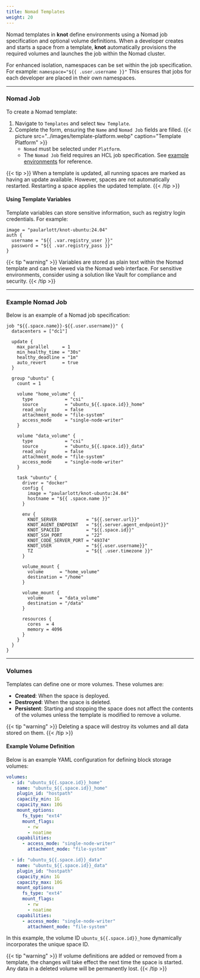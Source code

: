 ```yaml
---
title: Nomad Templates
weight: 20
---
```


Nomad templates in **knot** define environments using a Nomad job specification and optional volume definitions. When a developer creates and starts a space from a template, **knot** automatically provisions the required volumes and launches the job within the Nomad cluster.

For enhanced isolation, namespaces can be set within the job specification. For example:
`namespace="${{ .user.username }}"`
This ensures that jobs for each developer are placed in their own namespaces.

---

### Nomad Job

To create a Nomad template:

1. Navigate to `Templates` and select `New Template`.
2. Complete the form, ensuring the `Name` and `Nomad Job` fields are filled.
   {{< picture src="../images/template-platform.webp" caption="Template Platform" >}}
   - `Nomad` must be selected under `Platform`.
   - The `Nomad Job` field requires an HCL job specification. See [example environments](/docs/examples-environments/) for reference.

{{< tip >}}
When a template is updated, all running spaces are marked as having an update available. However, spaces are not automatically restarted. Restarting a space applies the updated template.
{{< /tip >}}

#### Using Template Variables

Template variables can store sensitive information, such as registry login credentials. For example:

```hcl
image = "paularlott/knot-ubuntu:24.04"
auth {
  username = "${{ .var.registry_user }}"
  password = "${{ .var.registry_pass }}"
}
```

{{< tip "warning" >}}
Variables are stored as plain text within the Nomad template and can be viewed via the Nomad web interface. For sensitive environments, consider using a solution like Vault for compliance and security.
{{< /tip >}}

---

### Example Nomad Job

Below is an example of a Nomad job specification:

```hcl {filename=Nomad-Job}
job "${{.space.name}}-${{.user.username}}" {
  datacenters = ["dc1"]

  update {
    max_parallel     = 1
    min_healthy_time = "30s"
    healthy_deadline = "1m"
    auto_revert      = true
  }

  group "ubuntu" {
    count = 1

    volume "home_volume" {
      type            = "csi"
      source          = "ubuntu_${{.space.id}}_home"
      read_only       = false
      attachment_mode = "file-system"
      access_mode     = "single-node-writer"
    }

    volume "data_volume" {
      type            = "csi"
      source          = "ubuntu_${{.space.id}}_data"
      read_only       = false
      attachment_mode = "file-system"
      access_mode     = "single-node-writer"
    }

    task "ubuntu" {
      driver = "docker"
      config {
        image = "paularlott/knot-ubuntu:24.04"
        hostname = "${{ .space.name }}"
      }

      env {
        KNOT_SERVER           = "${{.server.url}}"
        KNOT_AGENT_ENDPOINT   = "${{.server.agent_endpoint}}"
        KNOT_SPACEID          = "${{.space.id}}"
        KNOT_SSH_PORT         = "22"
        KNOT_CODE_SERVER_PORT = "49374"
        KNOT_USER             = "${{.user.username}}"
        TZ                    = "${{ .user.timezone }}"
      }

      volume_mount {
        volume      = "home_volume"
        destination = "/home"
      }

      volume_mount {
        volume      = "data_volume"
        destination = "/data"
      }

      resources {
        cores  = 4
        memory = 4096
      }
    }
  }
}
```

---

### Volumes

Templates can define one or more volumes. These volumes are:

- **Created**: When the space is deployed.
- **Destroyed**: When the space is deleted.
- **Persistent**: Starting and stopping the space does not affect the contents of the volumes unless the template is modified to remove a volume.

{{< tip "warning" >}}
Deleting a space will destroy its volumes and all data stored on them.
{{< /tip >}}

#### Example Volume Definition

Below is an example YAML configuration for defining block storage volumes:

```yaml
volumes:
  - id: "ubuntu_${{.space.id}}_home"
    name: "ubuntu_${{.space.id}}_home"
    plugin_id: "hostpath"
    capacity_min: 1G
    capacity_max: 10G
    mount_options:
      fs_type: "ext4"
      mount_flags:
        - rw
        - noatime
    capabilities:
      - access_mode: "single-node-writer"
        attachment_mode: "file-system"

  - id: "ubuntu_${{.space.id}}_data"
    name: "ubuntu_${{.space.id}}_data"
    plugin_id: "hostpath"
    capacity_min: 1G
    capacity_max: 10G
    mount_options:
      fs_type: "ext4"
      mount_flags:
        - rw
        - noatime
    capabilities:
      - access_mode: "single-node-writer"
        attachment_mode: "file-system"
```

In this example, the volume ID `ubuntu_${{.space.id}}_home` dynamically incorporates the unique space ID.

{{< tip "warning" >}}
If volume definitions are added or removed from a template, the changes will take effect the next time the space is started. Any data in a deleted volume will be permanently lost.
{{< /tip >}}
